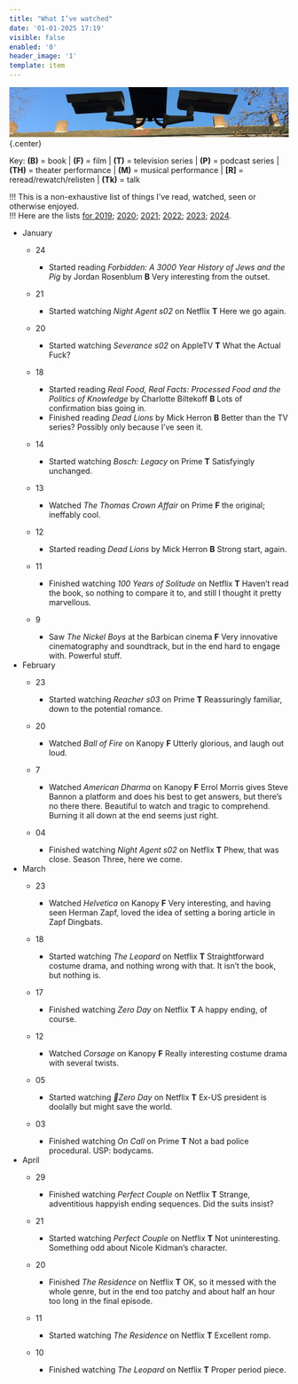 ```yaml
---
title: "What I’ve watched"
date: '01-01-2025 17:19'
visible: false
enabled: '0'
header_image: '1'
template: item
---
```


![surveillance cameras on a railway platform](watching.jpg){.center}

<p>Key: <strong>(B)</strong> = book | <strong>(F)</strong> = film | <strong>(T)</strong> = television series | <strong>(P)</strong> = podcast series | <strong>(TH)</strong> = theater performance | <strong>(M)</strong> = musical performance | <strong>[R]</strong> = reread/rewatch/relisten | <strong>(Tk)</strong> = talk</p>

!!! This is a non-exhaustive list of things I’ve read, watched, seen or otherwise enjoyed.<br />
!!! Here are the lists [for 2019](/watched-2019); [2020](/watched-2020); [2021](/watched-2021); [2022](/watched-2022); [2023](/watched-2023); [2024](/watched-2024).

<!-- Outer List -->
<ul class="log">
<li class="log-month">January</li>

<ul class="log-entry">
<li class="log-day">24</li>
<ul>
<li class="log-item">Started reading <em>Forbidden: A 3000 Year History of Jews and the Pig</em> by Jordan Rosenblum <strong>B</strong> Very interesting from the outset.</li>
</ul>
</ul>

<ul class="log-entry">
<li class="log-day">21</li>
<ul>
<li class="log-item">Started watching <em>Night Agent s02</em> on Netflix <strong>T</strong> Here we go again.</li>
</ul>
</ul>

<ul class="log-entry">
<li class="log-day">20</li>
<ul>
<li class="log-item">Started watching <em>Severance s02</em> on AppleTV <strong>T</strong> What the Actual Fuck?</li>
</ul>
</ul>
<ul class="log-entry">
<li class="log-day">18</li>
<ul>
<li class="log-item">Started reading <em>Real Food, Real Facts: Processed Food and the Politics of Knowledge</em> by Charlotte Biltekoff <strong>B</strong> Lots of confirmation bias going in.</li>
<li class="log-item">Finished reading <em>Dead Lions</em> by Mick Herron <strong>B</strong> Better than the TV series? Possibly only because I’ve seen it.</li>
</ul>
</ul>

<ul class="log-entry">
<li class="log-day">14</li>
<ul>
<li class="log-item">Started watching <em>Bosch: Legacy</em> on Prime <strong>T</strong> Satisfyingly unchanged.</li>
</ul>
</ul>

<ul class="log-entry">
<li class="log-day">13</li>
<ul>
<li class="log-item">Watched <em>The Thomas Crown Affair</em> on Prime <strong>F</strong> the original; ineffably cool.</li>
</ul>
</ul>

<ul class="log-entry">
<li class="log-day">12</li>
<ul>
<li class="log-item">Started reading <em>Dead Lions</em> by Mick Herron <strong>B</strong> Strong start, again.</li>
</ul>
</ul>

<ul class="log-entry">
<li class="log-day">11</li>
<ul>
<li class="log-item">Finished watching <em>100 Years of Solitude</em> on Netflix <strong>T</strong> Haven’t read the book, so nothing to compare it to, and still I thought it pretty marvellous.</li>
</ul>
</ul>

<ul class="log-entry">
<li class="log-day">9</li>
<ul>
<li class="log-item">Saw <em>The Nickel Boys</em> at the Barbican cinema <strong>F</strong> Very innovative cinematography and soundtrack, but in the end hard to engage with. Powerful stuff.</li>
</ul>
</ul>

<li class="log-month">February</li>

<ul class="log-entry">
<li class="log-day">23</li>
<ul>
<li class="log-item">Started watching <em>Reacher s03</em> on Prime <strong>T</strong> Reassuringly familiar, down to the potential romance.</li>
</ul>
</ul>

<ul class="log-entry">
<li class="log-day">20</li>
<ul>
<li class="log-item">Watched <em>Ball of Fire</em> on Kanopy <strong>F</strong> Utterly glorious, and laugh out loud.</li>
</ul>

</ul>
<ul class="log-entry">
<li class="log-day">7</li>
<ul>
<li class="log-item">Watched <em>American Dharma </em> on Kanopy <strong>F</strong> Errol Morris gives Steve Bannon a platform and does his best to get answers, but there’s no there there. Beautiful to watch and tragic to comprehend. Burning it all down at the end seems just right.</li>
</ul>
</ul>

<ul class="log-entry">
<li class="log-day">04</li>
<ul>
<li class="log-item">Finished watching <em>Night Agent s02</em> on Netflix <strong>T</strong> Phew, that was close. Season Three, here we come.</li>
</ul>
</ul>

<li class="log-month">March</li>

<ul class="log-entry">
<li class="log-day">23</li>
<ul>
<li class="log-item">Watched <em>Helvetica</em> on Kanopy <strong>F</strong> Very interesting, and having seen Herman Zapf, loved the idea of setting a boring article in Zapf Dingbats.</li>
</ul>
</ul>

<ul class="log-entry">
<li class="log-day">18</li>
<ul>
<li class="log-item">Started watching <em>The Leopard</em> on Netflix <strong>T</strong> Straightforward costume drama, and nothing wrong with that. It isn’t the book, but nothing is.</li>
</ul>
</ul>

<ul class="log-entry">
<li class="log-day">17</li>
<ul>
<li class="log-item">Finished watching <em>Zero Day</em> on Netflix <strong>T</strong> A happy ending, of course.</li>
</ul>
</ul>

<ul class="log-entry">
<li class="log-day">12</li>
<ul>
<li class="log-item">Watched <em>Corsage</em> on Kanopy <strong>F</strong> Really interesting costume drama with several twists.</li>
</ul>
</ul>

<ul class="log-entry">
<li class="log-day">05</li>
<ul>
<li class="log-item">Started watching <em>Zero Day</em> on Netflix <strong>T</strong> Ex-US president is doolally but might save the world.</li>
</ul>
</ul>

<ul class="log-entry">
<li class="log-day">03</li>
<ul>
<li class="log-item">Finished watching <em>On Call</em> on Prime <strong>T</strong> Not a bad police procedural. USP: bodycams.</li>
</ul>
</ul>

<li class="log-month">April</li>

<ul class="log-entry">
<li class="log-day">29</li>
<ul>
<li class="log-item">Finished watching <em>Perfect Couple</em> on Netflix <strong>T</strong> Strange, adventitious happyish ending sequences. Did the suits insist?</li>
</ul>
</ul>

<ul class="log-entry">
<li class="log-day">21</li>
<ul>
<li class="log-item">Started watching <em>Perfect Couple</em> on Netflix <strong>T</strong> Not uninteresting. Something odd about Nicole Kidman’s character.</li>
</ul>
</ul>

<ul class="log-entry">
<li class="log-day">20</li>
<ul>
<li class="log-item">Finished <em>The Residence</em> on Netflix <strong>T</strong> OK, so it messed with the whole genre, but in the end too patchy and about half an hour too long in the final episode.</li>
</ul>
</ul>

<ul class="log-entry">
<li class="log-day">11</li>
<ul>
<li class="log-item">Started watching <em>The Residence</em> on Netflix <strong>T</strong> Excellent romp.</li>
</ul>
</ul>

<ul class="log-entry">
<li class="log-day">10</li>
<ul>
<li class="log-item">Finished watching <em>The Leopard</em> on Netflix <strong>T</strong> Proper period piece.</li>
</ul>
</ul>

